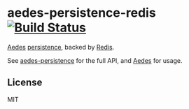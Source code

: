 # aedes-persistence-redis&nbsp;&nbsp;[![Build Status](https://travis-ci.org/mcollina/aedes-persistence-redis.svg)](https://travis-ci.org/mcollina/aedes-persistence-redis)

[Aedes][aedes] [persistence][persistence], backed by [Redis][redis].

See [aedes-persistence][persistence] for the full API, and [Aedes][aedes] for usage.

## License

MIT

[aedes]: https://github.com/mcollina/aedes
[persistence]: https://github.com/mcollina/aedes-persistence
[redis]: http://redis.io
